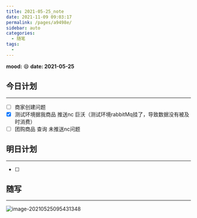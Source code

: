 ```yaml
---
title: 2021-05-25_note
date: 2021-11-09 09:03:17
permalink: /pages/a9498e/
sidebar: auto
categories:
  - 随笔
tags:
  - 
---
```

**mood:** :smile:  																		**date: 2021-05-25**  
## 今日计划  
------
- [ ]  商家创建问题
- [x] 测试环境据我商品 推送nc 巨沃（测试环境rabbitMq挂了，导致数据没有被及时消费）
- [ ] 团购商品 查询 未推送nc问题
## 明日计划  
------
- [ ]  
## 随写 
------

![image-20210525095431348](D:\project\vscode\blog\blogs\每日随笔\2021-05-25_note.assets\image-20210525095431348.png)